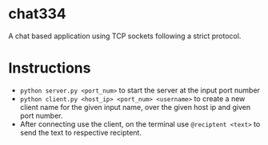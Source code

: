 # chat334
A chat based application using TCP sockets following a strict protocol.

# Instructions
* `python server.py <port_num>` to start the server at the input port number
* `python client.py <host_ip> <port_num> <username>` to create a new client name for the given input name, over the given host ip and given port number.
* After connecting use the client, on the terminal use `@reciptent <text>` to send the text to respective reciptent.
